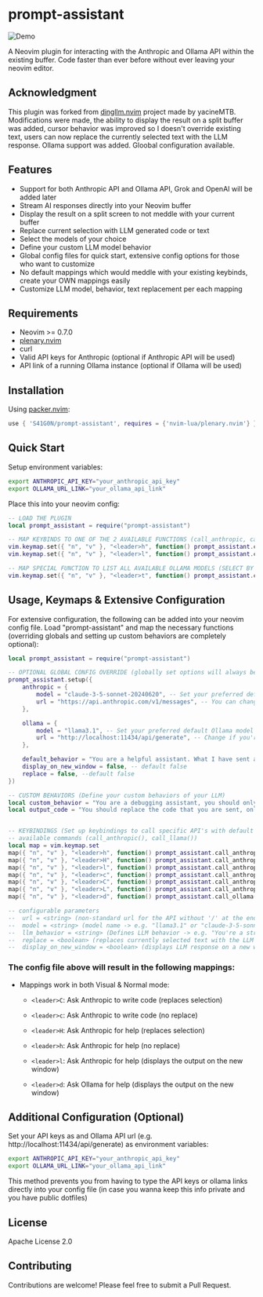 # prompt-assistant

![Demo](img/demo.gif)

A Neovim plugin for interacting with the Anthropic and Ollama API within the existing buffer. Code faster than ever before without ever leaving your neovim editor.

## Acknowledgment

This plugin was forked from [dingllm.nvim](https://github.com/yacineMTB/dingllm.nvim) project made by yacineMTB.
Modifications were made, the ability to display the result on a split buffer was added, cursor behavior was improved so I doesn't override existing text, users can now replace the currently selected text with the LLM response. Ollama support was added. Gloobal configuration available.

## Features
- Support for both Anthropic API and Ollama API, Grok and OpenAI will be added later
- Stream AI responses directly into your Neovim buffer
- Display the result on a split screen to not meddle with your current buffer
- Replace current selection with LLM generated code or text
- Select the models of your choice
- Define your custom LLM model behavior
- Global config files for quick start, extensive config options for those who want to customize
- No default mappings which would meddle with your existing keybinds, create your OWN mappings easily
- Customize LLM model, behavior, text replacement per each mapping

## Requirements

- Neovim >= 0.7.0
- [plenary.nvim](https://github.com/nvim-lua/plenary.nvim)
- curl
- Valid API keys for Anthropic (optional if Anthropic API will be used)
- API link of a running Ollama instance (optional if Ollama will be used)

## Installation

Using [packer.nvim](https://github.com/wbthomason/packer.nvim):

```lua
use { 'S41G0N/prompt-assistant', requires = {'nvim-lua/plenary.nvim'} }
```

## Quick Start
Setup environment variables:
```sh
export ANTHROPIC_API_KEY="your_anthropic_api_key"
export OLLAMA_URL_LINK="your_ollama_api_link"
```
Place this into your neovim config:
```lua
-- LOAD THE PLUGIN
local prompt_assistant = require("prompt-assistant")

-- MAP KEYBINDS TO ONE OF THE 2 AVAILABLE FUNCTIONS (call_anthropic, call_ollama)
vim.keymap.set({ "n", "v" }, "<leader>h", function() prompt_assistant.call_anthropic() end, { desc = "Call Anthropic LLM with default options" })
vim.keymap.set({ "n", "v" }, "<leader>l", function() prompt_assistant.call_ollama() end, { desc = "Call Ollama LLM with default options" })

-- MAP SPECIAL FUNCTION TO LIST ALL AVAILABLE OLLAMA MODELS (SELECT BY j/k or Arrow Keys and press ENTER or 'q' to quit)
vim.keymap.set({ "n", "v" }, "<leader>t", function() prompt_assistant.create_option_screen() end, { desc = "List Available LLMs" })

```

## Usage, Keymaps & Extensive Configuration
For extensive configuration, the following can be added into your neovim config file. Load "prompt-assistant" and map the necessary functions (overriding globals and setting up custom behaviors are completely optional):

```lua
local prompt_assistant = require("prompt-assistant")

-- OPTIONAL GLOBAL CONFIG OVERRIDE (globally set options will always be lower priority than options set per keymap)
prompt_assistant.setup({
    anthropic = {
        model = "claude-3-5-sonnet-20240620", -- Set your preferred default model
        url = "https://api.anthropic.com/v1/messages", -- You can change this if needed
    },

    ollama = {
        model = "llama3.1", -- Set your preferred default Ollama model
        url = "http://localhost:11434/api/generate", -- Change if you're using a different URL (setting OLLAMA_URL_LINK env variable is also possible)
    },

    default_behavior = "You are a helpful assistant. What I have sent are my notes so far. You are very curt, yet helpful.",
    display_on_new_window = false, -- default false
    replace = false, --default false
})

-- CUSTOM BEHAVIORS (Define your custom behaviors of your LLM)
local custom_behavior = "You are a debugging assistant, you should only output parts of code that you would replace or improve and comment on why. Talk in a short and concise manner. Do not provide backticks that surround the code. Comments should remain."
local output_code = "You should replace the code that you are sent, only following the comments. Do not talk at all. Only output valid code. Do not provide any backticks that surround the code. Never ever output backticks like this ```. Any comment that is calling you for something should be removed after you satisfy them. Other comments should left alone. Do not output backticks"


-- KEYBINDINGS (Set up keybindings to call specific API's with default or custom settings)
-- available commands (call_anthropic(), call_llama())
local map = vim.keymap.set
map({ "n", "v" }, "<leader>h", function() prompt_assistant.call_anthropic() end, { desc = "Call Anthropic LLM with default options" })
map({ "n", "v" }, "<leader>H", function() prompt_assistant.call_anthropic({ replace = true }) end, { desc = "Call Anthropic LLM and replace the current selection" })
map({ "n", "v" }, "<leader>l", function() prompt_assistant.call_anthropic({ display_on_new_window = true }) end, { desc = "Call Anthropic LLM and display answer on a new window" })
map({ "n", "v" }, "<leader>c", function() prompt_assistant.call_anthropic({ behavior = output_code }) end, { desc = "Call Anthropic LLM and output code" })
map({ "n", "v" }, "<leader>C", function() prompt_assistant.call_anthropic({ behavior = output_code, replace = true }) end, { desc = "Call Anthropic LLM and replace the current selection with code" })
map({ "n", "v" }, "<leader>L", function() prompt_assistant.call_anthropic({ behavior = custom_behavior, display_on_new_window = true }) end, { desc = "Call Anthropic LLM to debug code on the new window" })
map({ "n", "v" }, "<leader>d", function() prompt_assistant.call_ollama({ display_on_new_window = true }) end, { desc = "Call Ollama model to debug code on the new window" })

-- configurable parameters
--	url = <string> (non-standard url for the API without '/' at the end -> useful when running ollama on a custom port with a custom domain),
--	model = <string> (model name -> e.g. "llama3.1" or "claude-3-5-sonnet-20240620"),
--	llm_behavior = <string> (Defines LLM behavior -> e.g. "You're a strict assistant"),
--	replace = <boolean> (replaces currently selected text with the LLM response),
--	display_on_new_window = <boolean> (displays LLM response on a new window),
```

### The config file above will result in the following mappings:
- Mappings work in both Visual & Normal mode:
  - `<leader>C`: Ask Anthropic to write code (replaces selection)
  - `<leader>c`: Ask Anthropic to write code (no replace)
  - `<leader>H`: Ask Anthropic for help (replaces selection)
  - `<leader>h`: Ask Anthropic for help (no replace)
  - `<leader>l`: Ask Anthropic for help (displays the output on the new window)

  - `<leader>d`: Ask Ollama for help (displays the output on the new window)

## Additional Configuration (Optional)

Set your API keys as and Ollama API url (e.g. http://localhost:11434/api/generate) as environment variables:

```sh
export ANTHROPIC_API_KEY="your_anthropic_api_key"
export OLLAMA_URL_LINK="your_ollama_api_link"
```

This method prevents you from having to type the API keys or ollama links directly into your config file (in case you wanna keep this info private and you have public dotfiles)

## License

Apache License 2.0

## Contributing
Contributions are welcome! Please feel free to submit a Pull Request.
